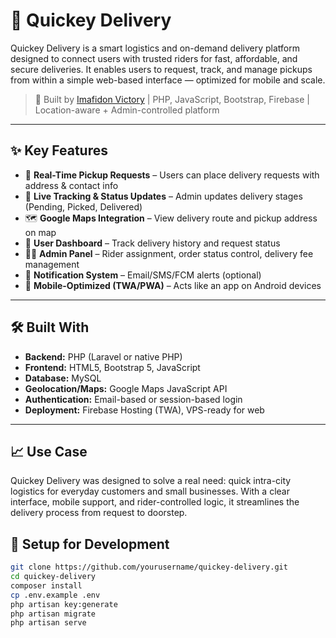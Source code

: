 # 🚚 Quickey Delivery

Quickey Delivery is a smart logistics and on-demand delivery platform designed to connect users with trusted riders for fast, affordable, and secure deliveries. It enables users to request, track, and manage pickups from within a simple web-based interface — optimized for mobile and scale.

> 🔧 Built by [Imafidon Victory](https://github.com/victory-imafidon) | PHP, JavaScript, Bootstrap, Firebase | Location-aware + Admin-controlled platform

---

## ✨ Key Features

- 📍 **Real-Time Pickup Requests** – Users can place delivery requests with address & contact info
- 🧭 **Live Tracking & Status Updates** – Admin updates delivery stages (Pending, Picked, Delivered)
- 🗺️ **Google Maps Integration** – View delivery route and pickup address on map
- 👤 **User Dashboard** – Track delivery history and request status
- 🧑‍💼 **Admin Panel** – Rider assignment, order status control, delivery fee management
- 🔔 **Notification System** – Email/SMS/FCM alerts (optional)
- 📱 **Mobile-Optimized (TWA/PWA)** – Acts like an app on Android devices

---

## 🛠 Built With

- **Backend:** PHP (Laravel or native PHP)
- **Frontend:** HTML5, Bootstrap 5, JavaScript
- **Database:** MySQL
- **Geolocation/Maps:** Google Maps JavaScript API
- **Authentication:** Email-based or session-based login
- **Deployment:** Firebase Hosting (TWA), VPS-ready for web

---

## 📈 Use Case

Quickey Delivery was designed to solve a real need: quick intra-city logistics for everyday customers and small businesses. With a clear interface, mobile support, and rider-controlled logic, it streamlines the delivery process from request to doorstep.



## 🔧 Setup for Development

```bash
git clone https://github.com/yourusername/quickey-delivery.git
cd quickey-delivery
composer install
cp .env.example .env
php artisan key:generate
php artisan migrate
php artisan serve
